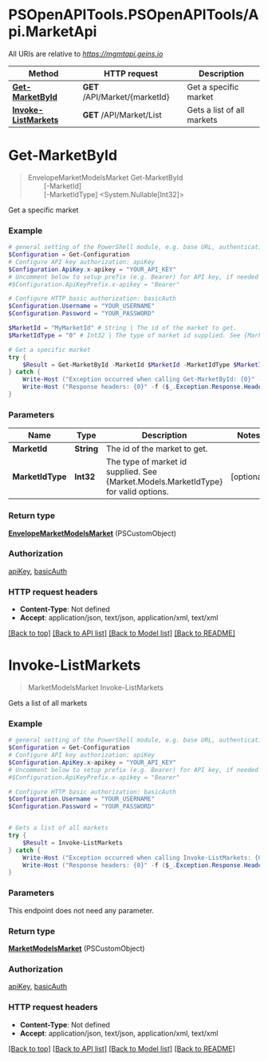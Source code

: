 # PSOpenAPITools.PSOpenAPITools/Api.MarketApi

All URIs are relative to *https://mgmtapi.geins.io*

Method | HTTP request | Description
------------- | ------------- | -------------
[**Get-MarketById**](MarketApi.md#Get-MarketById) | **GET** /API/Market/{marketId} | Get a specific market
[**Invoke-ListMarkets**](MarketApi.md#Invoke-ListMarkets) | **GET** /API/Market/List | Gets a list of all markets


<a name="Get-MarketById"></a>
# **Get-MarketById**
> EnvelopeMarketModelsMarket Get-MarketById<br>
> &nbsp;&nbsp;&nbsp;&nbsp;&nbsp;&nbsp;&nbsp;&nbsp;[-MarketId] <String><br>
> &nbsp;&nbsp;&nbsp;&nbsp;&nbsp;&nbsp;&nbsp;&nbsp;[-MarketIdType] <System.Nullable[Int32]><br>

Get a specific market

### Example
```powershell
# general setting of the PowerShell module, e.g. base URL, authentication, etc
$Configuration = Get-Configuration
# Configure API key authorization: apiKey
$Configuration.ApiKey.x-apikey = "YOUR_API_KEY"
# Uncomment below to setup prefix (e.g. Bearer) for API key, if needed
#$Configuration.ApiKeyPrefix.x-apikey = "Bearer"

# Configure HTTP basic authorization: basicAuth
$Configuration.Username = "YOUR_USERNAME"
$Configuration.Password = "YOUR_PASSWORD"

$MarketId = "MyMarketId" # String | The id of the market to get.
$MarketIdType = "0" # Int32 | The type of market id supplied. See {Market.Models.MarketIdType} for valid options. (optional)

# Get a specific market
try {
    $Result = Get-MarketById -MarketId $MarketId -MarketIdType $MarketIdType
} catch {
    Write-Host ("Exception occurred when calling Get-MarketById: {0}" -f ($_.ErrorDetails | ConvertFrom-Json))
    Write-Host ("Response headers: {0}" -f ($_.Exception.Response.Headers | ConvertTo-Json))
}
```

### Parameters

Name | Type | Description  | Notes
------------- | ------------- | ------------- | -------------
 **MarketId** | **String**| The id of the market to get. | 
 **MarketIdType** | **Int32**| The type of market id supplied. See {Market.Models.MarketIdType} for valid options. | [optional] 

### Return type

[**EnvelopeMarketModelsMarket**](EnvelopeMarketModelsMarket.md) (PSCustomObject)

### Authorization

[apiKey](../README.md#apiKey), [basicAuth](../README.md#basicAuth)

### HTTP request headers

 - **Content-Type**: Not defined
 - **Accept**: application/json, text/json, application/xml, text/xml

[[Back to top]](#) [[Back to API list]](../README.md#documentation-for-api-endpoints) [[Back to Model list]](../README.md#documentation-for-models) [[Back to README]](../README.md)

<a name="Invoke-ListMarkets"></a>
# **Invoke-ListMarkets**
> MarketModelsMarket Invoke-ListMarkets<br>

Gets a list of all markets

### Example
```powershell
# general setting of the PowerShell module, e.g. base URL, authentication, etc
$Configuration = Get-Configuration
# Configure API key authorization: apiKey
$Configuration.ApiKey.x-apikey = "YOUR_API_KEY"
# Uncomment below to setup prefix (e.g. Bearer) for API key, if needed
#$Configuration.ApiKeyPrefix.x-apikey = "Bearer"

# Configure HTTP basic authorization: basicAuth
$Configuration.Username = "YOUR_USERNAME"
$Configuration.Password = "YOUR_PASSWORD"


# Gets a list of all markets
try {
    $Result = Invoke-ListMarkets
} catch {
    Write-Host ("Exception occurred when calling Invoke-ListMarkets: {0}" -f ($_.ErrorDetails | ConvertFrom-Json))
    Write-Host ("Response headers: {0}" -f ($_.Exception.Response.Headers | ConvertTo-Json))
}
```

### Parameters
This endpoint does not need any parameter.

### Return type

[**MarketModelsMarket**](MarketModelsMarket.md) (PSCustomObject)

### Authorization

[apiKey](../README.md#apiKey), [basicAuth](../README.md#basicAuth)

### HTTP request headers

 - **Content-Type**: Not defined
 - **Accept**: application/json, text/json, application/xml, text/xml

[[Back to top]](#) [[Back to API list]](../README.md#documentation-for-api-endpoints) [[Back to Model list]](../README.md#documentation-for-models) [[Back to README]](../README.md)

